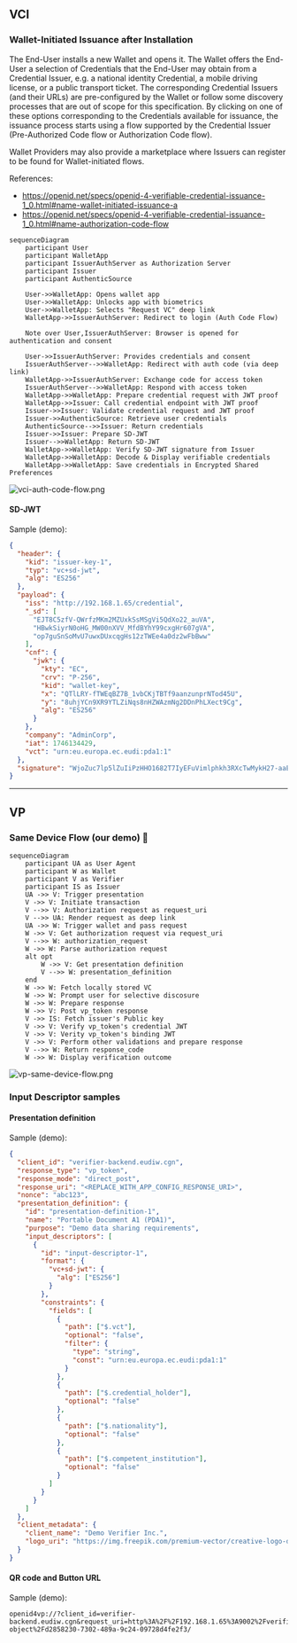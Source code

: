 ## VCI

### Wallet-Initiated Issuance after Installation 

The End-User installs a new Wallet and opens it. The Wallet offers the End-User a selection of Credentials that the End-User may obtain from a Credential Issuer, e.g. a national identity Credential, a mobile driving license, or a public transport ticket. The corresponding Credential Issuers (and their URLs) are pre-configured by the Wallet or follow some discovery processes that are out of scope for this specification. By clicking on one of these options corresponding to the Credentials available for issuance, the issuance process starts using a flow supported by the Credential Issuer (Pre-Authorized Code flow or Authorization Code flow).

Wallet Providers may also provide a marketplace where Issuers can register to be found for Wallet-initiated flows.

References:
- https://openid.net/specs/openid-4-verifiable-credential-issuance-1_0.html#name-wallet-initiated-issuance-a
- https://openid.net/specs/openid-4-verifiable-credential-issuance-1_0.html#name-authorization-code-flow

```
sequenceDiagram
    participant User
    participant WalletApp
    participant IssuerAuthServer as Authorization Server
    participant Issuer
    participant AuthenticSource

    User->>WalletApp: Opens wallet app
    User->>WalletApp: Unlocks app with biometrics
    User->>WalletApp: Selects "Request VC" deep link
    WalletApp->>IssuerAuthServer: Redirect to login (Auth Code Flow)

    Note over User,IssuerAuthServer: Browser is opened for authentication and consent

    User->>IssuerAuthServer: Provides credentials and consent
    IssuerAuthServer-->>WalletApp: Redirect with auth code (via deep link)
    WalletApp->>IssuerAuthServer: Exchange code for access token
    IssuerAuthServer-->>WalletApp: Respond with access token
    WalletApp->>WalletApp: Prepare credential request with JWT proof
    WalletApp->>Issuer: Call credential endpoint with JWT proof
    Issuer->>Issuer: Validate credential request and JWT proof
    Issuer->>AuthenticSource: Retrieve user credentials
    AuthenticSource-->>Issuer: Return credentials
    Issuer->>Issuer: Prepare SD-JWT
    Issuer-->>WalletApp: Return SD-JWT
    WalletApp->>WalletApp: Verify SD-JWT signature from Issuer
    WalletApp->>WalletApp: Decode & Display verifiable credentials
    WalletApp->>WalletApp: Save credentials in Encrypted Shared Preferences
```

![vci-auth-code-flow.png](vci-auth-code-flow.png)

#### SD-JWT

Sample (demo):
```json
{
  "header": {
    "kid": "issuer-key-1",
    "typ": "vc+sd-jwt",
    "alg": "ES256"
  },
  "payload": {
    "iss": "http://192.168.1.65/credential",
    "_sd": [
      "EJT8C5zfV-QWrfzMKm2MZUxkSsMSgVi5QdXo22_auVA",
      "HBwkSiyrN0oHG_MW00nXVV_MfdBYhY99cxgHr607gVA",
      "op7guSnSoMvU7uwxDUxcqgHs12zTWEe4a0dz2wFbBww"
    ],
    "cnf": {
      "jwk": {
        "kty": "EC",
        "crv": "P-256",
        "kid": "wallet-key",
        "x": "QTlLRY-fTWEqBZ7B_1vbCKjTBTf9aanzunprNTod45U",
        "y": "8uhjYCn9XR9YTLZiNqs8nHZWAzmNg2DDnPhLXect9Cg",
        "alg": "ES256"
      }
    },
    "company": "AdminCorp",
    "iat": 1746134429,
    "vct": "urn:eu.europa.ec.eudi:pda1:1"
  },
  "signature": "WjoZuc7lp5lZuIiPzHHO1682T7IyEFuVimlphkh3RXcTwMykH27-aaEe82bSZ1k1e8RATUIiIOlLbV4BcKRzOQ"
}
```

---

## VP

### Same Device Flow (our demo) 🧪

```
sequenceDiagram
    participant UA as User Agent
    participant W as Wallet
    participant V as Verifier
    participant IS as Issuer
    UA ->> V: Trigger presentation
    V ->> V: Initiate transaction
    V -->> V: Authorization request as request_uri
    V -->> UA: Render request as deep link
    UA ->> W: Trigger wallet and pass request
    W ->> V: Get authorization request via request_uri
    V -->> W: authorization_request
    W ->> W: Parse authorization request
    alt opt
        W ->> V: Get presentation definition
        V -->> W: presentation_definition
    end
    W ->> W: Fetch locally stored VC
    W ->> W: Prompt user for selective discosure 
    W ->> W: Prepare response
    W ->> V: Post vp_token response
    V ->> IS: Fetch issuer's Public key
    V ->> V: Verify vp_token's credential JWT
    V ->> V: Verity vp_token's binding JWT
    V ->> V: Perform other validations and prepare response
    V -->> W: Return response_code
    W ->> W: Display verification outcome
```

![vp-same-device-flow.png](vp-same-device-flow.png)


### Input Descriptor samples

#### Presentation definition

Sample (demo):
```json
{
  "client_id": "verifier-backend.eudiw.cgn",
  "response_type": "vp_token",
  "response_mode": "direct_post",
  "response_uri": "<REPLACE_WITH_APP_CONFIG_RESPONSE_URI>",
  "nonce": "abc123",
  "presentation_definition": {
    "id": "presentation-definition-1",
    "name": "Portable Document A1 (PDA1)",
    "purpose": "Demo data sharing requirements",
    "input_descriptors": [
      {
        "id": "input-descriptor-1",
        "format": {
          "vc+sd-jwt": {
            "alg": ["ES256"]
          }
        },
        "constraints": {
          "fields": [
            {
              "path": ["$.vct"],
              "optional": "false",
              "filter": {
                "type": "string",
                "const": "urn:eu.europa.ec.eudi:pda1:1"
              }
            },
            {
              "path": ["$.credential_holder"],
              "optional": "false"
            },
            {
              "path": ["$.nationality"],
              "optional": "false"
            },
            {
              "path": ["$.competent_institution"],
              "optional": "false"
            }
          ]
        }
      }
    ]
  },
  "client_metadata": {
    "client_name": "Demo Verifier Inc.",
    "logo_uri": "https://img.freepik.com/premium-vector/creative-logo-design-real-estate-company-vector-illustration_1253202-20005.jpg?semt=ais_hybrid&w=120"
  }
}

```

#### QR code and Button URL

Sample (demo):
```
openid4vp://?client_id=verifier-backend.eudiw.cgn&request_uri=http%3A%2F%2F192.168.1.65%3A9002%2Fverifier%2Frequest-object%2Fd2858230-7302-489a-9c24-09728d4fe2f3/
```

